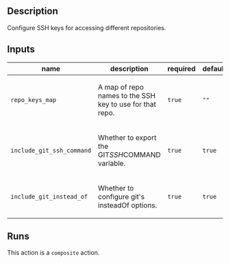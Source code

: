 <!-- action-docs-description source="action.yml" -->
## Description

Configure SSH keys for accessing different repositories.
<!-- action-docs-description source="action.yml" -->

<!-- action-docs-inputs source="action.yml" -->
## Inputs

| name | description | required | default |
| --- | --- | --- | --- |
| `repo_keys_map` | <p>A map of repo names to the SSH key to use for that repo.</p> | `true` | `""` |
| `include_git_ssh_command` | <p>Whether to export the GIT<em>SSH</em>COMMAND variable.</p> | `true` | `true` |
| `include_git_instead_of` | <p>Whether to configure git's insteadOf options.</p> | `true` | `true` |
<!-- action-docs-inputs source="action.yml" -->

<!-- action-docs-outputs source="action.yml" -->

<!-- action-docs-outputs source="action.yml" -->

<!-- action-docs-runs source="action.yml" -->
## Runs

This action is a `composite` action.
<!-- action-docs-runs source="action.yml" -->
